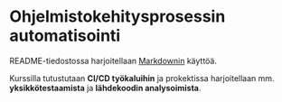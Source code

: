# Ohjelmistokehitysprosessin automatisointi

README-tiedostossa harjoitellaan [Markdownin](https://github.com/adam-p/markdown-here/wiki/Markdown-Cheatsheet#links) käyttöä.

Kurssilla tutustutaan **CI/CD työkaluihin** ja prokektissa harjoitellaan mm. **yksikkötestaamista** ja **lähdekoodin analysoimista**.

